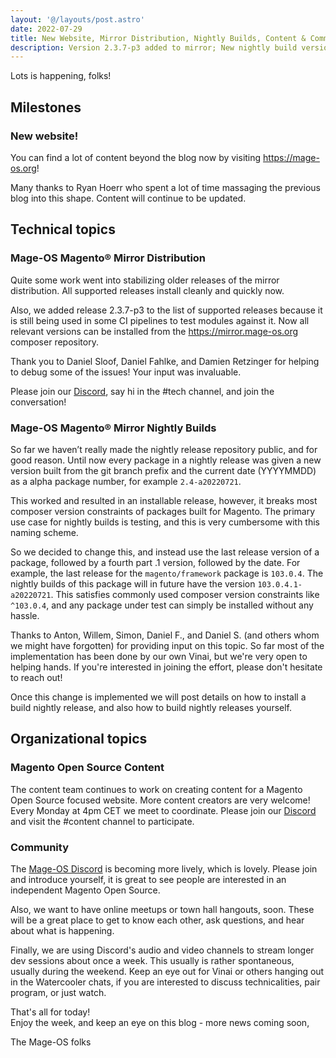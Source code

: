 ```yaml
---
layout: '@/layouts/post.astro'
date: 2022-07-29
title: New Website, Mirror Distribution, Nightly Builds, Content & Community Updates (Week 30)
description: Version 2.3.7-p3 added to mirror; New nightly build versioning convention; Community updates.  
---
```


Lots is happening, folks!

## Milestones

### New website!

You can find a lot of content beyond the blog now by visiting <https://mage-os.org>!

Many thanks to Ryan Hoerr who spent a lot of time massaging the previous blog into this shape. Content will continue to be updated.


## Technical topics

### Mage-OS Magento® Mirror Distribution

Quite some work went into stabilizing older releases of the mirror distribution. All supported releases install cleanly and quickly now.

Also, we added release 2.3.7-p3 to the list of supported releases because it is still being used in some CI pipelines to test modules against it.
Now all relevant versions can be installed from the <https://mirror.mage-os.org> composer repository.

Thank you to Daniel Sloof, Daniel Fahlke, and Damien Retzinger for helping to debug some of the issues! Your input was invaluable.

Please join our [Discord](http://chat.mage-os.org), say hi in the #tech channel, and join the conversation!


### Mage-OS Magento® Mirror Nightly Builds

So far we haven’t really made the nightly release repository public, and for good reason. Until now every package in a nightly release was given a new version built from the git branch prefix and the current date (YYYYMMDD) as a alpha package number, for example `2.4-a20220721`.

This worked and resulted in an installable release, however, it breaks most composer version constraints of packages built for Magento. The primary use case for nightly builds is testing, and this is very cumbersome with this naming scheme.

So we decided to change this, and instead use the last release version of a package, followed by a fourth part .1 version, followed by the date. For example, the last release for the `magento/framework` package is `103.0.4`. 
The nightly builds of this package will in future have the version `103.0.4.1-a20220721`. This satisfies commonly used composer version constraints like `^103.0.4`, and any package under test can simply be installed without any hassle.

Thanks to Anton, Willem, Simon, Daniel F., and Daniel S. (and others whom we might have forgotten) for providing input on this topic. So far most of the implementation has been done by our own Vinai, but we're very open to helping hands. If you're interested in joining the effort, please don't hesitate to reach out!

Once this change is implemented we will post details on how to install a build nightly release, and also how to build nightly releases yourself.


## Organizational topics

### Magento Open Source Content

The content team continues to work on creating content for a Magento Open Source focused website. More content creators are very welcome! Every Monday at 4pm CET we meet to coordinate. Please join our [Discord](http://chat.mage-os.org) and visit the #content channel to participate.

### Community

The [Mage-OS Discord](http://chat.mage-os.org) is becoming more lively, which is lovely. Please join and introduce yourself, it is great to see people are interested in an independent Magento Open Source.

Also, we want to have online meetups or town hall hangouts, soon. These will be a great place to get to know each other, ask questions, and hear about what is happening.

Finally, we are using Discord's audio and video channels to stream longer dev sessions about once a week. This usually is rather spontaneous, usually during the weekend. Keep an eye out for Vinai or others hanging out in the Watercooler chats, if you are interested to discuss technicalities, pair program, or just watch.


That's all for today!  
Enjoy the week, and keep an eye on this blog - more news coming soon,

The Mage-OS folks
